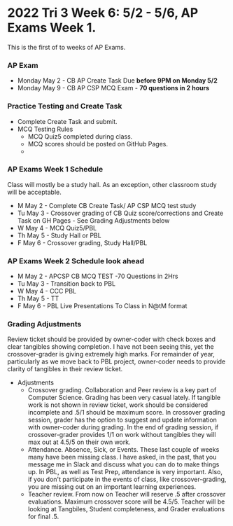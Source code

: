 # 2022 Tri 3 Week 6: 5/2 - 5/6, AP Exams Week 1.
This is the first of to weeks of AP Exams.
### AP Exam
*  Monday May 2 - CB AP Create Task Due **before 9PM on Monday 5/2**
*  Monday May 9 - CB AP CSP MCQ Exam - **70 questions in 2 hours** 


### Practice Testing and Create Task
* Complete Create Task and submit.
* MCQ Testing Rules
    * MCQ Quiz5 completed during class.
    * MCQ scores should be posted on GitHub Pages.  
    * 
###  AP Exams Week 1 Schedule
Class will mostly be a study hall.  As an exception, other classroom study will be acceptable.  
* M May 2 - Complete CB Create Task/ AP CSP MCQ test study
* Tu May 3 -  Crossover grading of CB Quiz score/corrections and Create Task on GH Pages - See Grading Adjustments below
* W May 4 - MCQ Quiz5/PBL
* Th May 5 - Study Hall or PBL  
* F May 6 - Crossover grading, Study Hall/PBL 

###  AP Exams Week 2 Schedule look ahead
* M May 2 - APCSP CB MCQ TEST -70 Questions in 2Hrs
* Tu May 3 - Transition back to PBL
* W May 4 -  CCC PBL
* Th May 5 - TT
* F May 6 - PBL Live Presentations To Class in N@tM format

### Grading Adjustments
Review ticket should be provided by owner-coder with check boxes and clear tangibles showing completion. I have not been seeing this, yet the crossover-grader is giving extremely high marks.  For remainder of year, particularly as we move back to PBL project, owner-coder needs to provide clarity of tangibles in their review ticket.
* Adjustments
    * Crossover grading.  Collaboration and Peer review is a key part of Computer Science.  Grading has been very casual lately. If tangible work is not shown in review ticket, work should be considered incomplete and .5/1 should be maximum score.  In crossover grading session, grader has the option to suggest and update information with owner-coder during grading.  In the end of grading session, if crossover-grader provides 1/1 on work without tangibles they will max out at 4.5/5 on their own work.  
    * Attendance.  Absence, Sick, or Events.  These last couple of weeks many have been missing class.  I have asked, in the past, that you message me in Slack and discuss what you can do to make things up.  In PBL, as well as Test Prep, attendance is very important.  Also, if you don't participate in the events of class, like crossover-grading, you are missing out on an important learning experiences.
    * Teacher review.  From now on Teacher will reserve .5 after crossover evaluations.  Maximum crossover score will be 4.5/5.  Teacher will be looking at Tangbiles, Student completeness, and Grader evaluations for final .5.  


